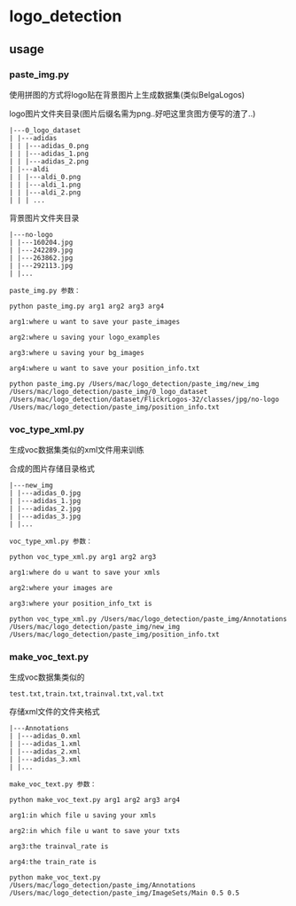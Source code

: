 # logo_detection
## usage
### paste_img.py
使用拼图的方式将logo贴在背景图片上生成数据集(类似BelgaLogos)

logo图片文件夹目录(图片后缀名需为png..好吧这里贪图方便写的渣了..)
```
|---0_logo_dataset
| |---adidas
| | |---adidas_0.png
| | |---adidas_1.png
| | |---adidas_2.png
| |---aldi
| | |---aldi_0.png
| | |---aldi_1.png
| | |---aldi_2.png
| | | ...
```
背景图片文件夹目录
```
|---no-logo
| |---160204.jpg
| |---242289.jpg
| |---263862.jpg
| |---292113.jpg
| |...
```

```
paste_img.py 参数：
```
```
python paste_img.py arg1 arg2 arg3 arg4

arg1:where u want to save your paste_images

arg2:where u saving your logo_examples

arg3:where u saving your bg_images

arg4:where u want to save your position_info.txt

python paste_img.py /Users/mac/logo_detection/paste_img/new_img /Users/mac/logo_detection/paste_img/0_logo_dataset /Users/mac/logo_detection/dataset/FlickrLogos-32/classes/jpg/no-logo /Users/mac/logo_detection/paste_img/position_info.txt
```

### voc_type_xml.py
生成voc数据集类似的xml文件用来训练

合成的图片存储目录格式
```
|---new_img
| |---adidas_0.jpg
| |---adidas_1.jpg
| |---adidas_2.jpg
| |---adidas_3.jpg
| |...
```
```
voc_type_xml.py 参数：
```
```
python voc_type_xml.py arg1 arg2 arg3

arg1:where do u want to save your xmls

arg2:where your images are

arg3:where your position_info_txt is

python voc_type_xml.py /Users/mac/logo_detection/paste_img/Annotations /Users/mac/logo_detection/paste_img/new_img /Users/mac/logo_detection/paste_img/position_info.txt
```
### make_voc_text.py
生成voc数据集类似的
```
test.txt,train.txt,trainval.txt,val.txt
```
存储xml文件的文件夹格式
```
|---Annotations
| |---adidas_0.xml
| |---adidas_1.xml
| |---adidas_2.xml
| |---adidas_3.xml
| |...
```
```
make_voc_text.py 参数：
```
```
python make_voc_text.py arg1 arg2 arg3 arg4

arg1:in which file u saving your xmls

arg2:in which file u want to save your txts

arg3:the trainval_rate is

arg4:the train_rate is

python make_voc_text.py /Users/mac/logo_detection/paste_img/Annotations /Users/mac/logo_detection/paste_img/ImageSets/Main 0.5 0.5
```